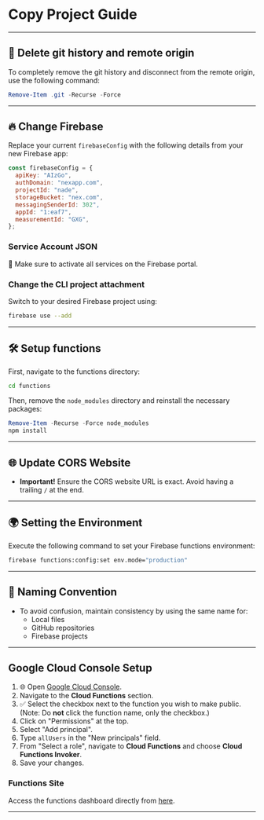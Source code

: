 # Copy Project Guide

---

## 🚫 Delete git history and remote origin

To completely remove the git history and disconnect from the remote origin, use the following command:

```powershell
Remove-Item .git -Recurse -Force
```

---

## 🔥 Change Firebase

Replace your current `firebaseConfig` with the following details from your new Firebase app:

```javascript
const firebaseConfig = {
  apiKey: "AIzGo",
  authDomain: "nexapp.com",
  projectId: "nade",
  storageBucket: "nex.com",
  messagingSenderId: 302",
  appId: "1:eaf7",
  measurementId: "GXG",
};
```

### Service Account JSON

🔑 Make sure to activate all services on the Firebase portal.

### Change the CLI project attachment

Switch to your desired Firebase project using:

```bash
firebase use --add
```

---

## 🛠️ Setup functions

First, navigate to the functions directory:

```bash
cd functions
```

Then, remove the `node_modules` directory and reinstall the necessary packages:

```powershell
Remove-Item -Recurse -Force node_modules
npm install
```

---

## 🌐 Update CORS Website

- **Important!** Ensure the CORS website URL is exact. Avoid having a trailing `/` at the end.

---

## 🌍 Setting the Environment

Execute the following command to set your Firebase functions environment:

```bash
firebase functions:config:set env.mode="production"
```

---

## 📝 Naming Convention

- To avoid confusion, maintain consistency by using the same name for:
  - Local files
  - GitHub repositories
  - Firebase projects

---

## Google Cloud Console Setup

1. 🌐 Open [Google Cloud Console](https://console.cloud.google.com/).
2. Navigate to the **Cloud Functions** section.
3. ✅ Select the checkbox next to the function you wish to make public. (Note: Do **not** click the function name, only the checkbox.)
4. Click on "Permissions" at the top.
5. Select "Add principal".
6. Type `allUsers` in the "New principals" field.
7. From "Select a role", navigate to **Cloud Functions** and choose **Cloud Functions Invoker**.
8. Save your changes.

### Functions Site

Access the functions dashboard directly from [here](https://console.cloud.google.com/functions/list?env=gen1&project=nextgensolutions&tab=logs).

---
